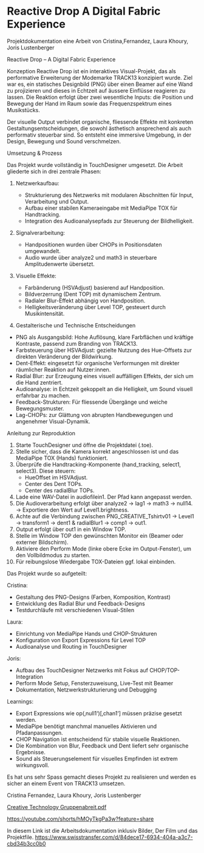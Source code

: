 # Reactive Drop A Digital Fabric Experience
Projektdokumentation 
eine Arbeit von Cristina,Fernandez, Laura Khoury, Joris Lustenberger


Reactive Drop – A Digital Fabric Experience


Konzeption
Reactive Drop ist ein interaktives Visual-Projekt, das als performative Erweiterung der Modemarke TRACK13 konzipiert wurde. Ziel war es, ein statisches Designbild (PNG) über einen Beamer auf eine Wand zu projizieren und dieses in Echtzeit auf äussere Einflüsse reagieren zu lassen. Die Reaktion erfolgt über zwei wesentliche Inputs: die Position und Bewegung der Hand im Raum sowie das Frequenzspektrum eines Musikstücks.

Der visuelle Output verbindet organische, fliessende Effekte mit konkreten Gestaltungsentscheidungen, die sowohl ästhetisch ansprechend als auch performativ steuerbar sind. So entsteht eine immersive Umgebung, in der Design, Bewegung und Sound verschmelzen.

Umsetzung & Prozess

Das Projekt wurde vollständig in TouchDesigner umgesetzt. Die Arbeit gliederte sich in drei zentrale Phasen:

1. Netzwerkaufbau:
   - Strukturierung des Netzwerks mit modularen Abschnitten für Input, Verarbeitung und Output.
   - Aufbau einer stabilen Kameraeingabe mit MediaPipe TOX für Handtracking.
   - Integration des Audioanalysepfads zur Steuerung der Bildhelligkeit.

2. Signalverarbeitung:
   - Handpositionen wurden über CHOPs in Positionsdaten umgewandelt.
   - Audio wurde über analyze2 und math3 in steuerbare Amplitudenwerte übersetzt.

3. Visuelle Effekte:
   - Farbänderung (HSVAdjust) basierend auf Handposition.
   - Bildverzerrung (Dent TOP) mit dynamischem Zentrum.
   - Radialer Blur-Effekt abhängig von Handposition.
   - Helligkeitsveränderung über Level TOP, gesteuert durch Musikintensität.

3. Gestalterische und Technische Entscheidungen
- PNG als Ausgangsbild: Hohe Auflösung, klare Farbflächen und kräftige Kontraste, passend zum Branding von TRACK13.
- Farbsteuerung über HSVAdjust: gezielte Nutzung des Hue-Offsets zur direkten Veränderung der Bildwirkung.
- Dent-Effekt: eingesetzt für organische Verformungen mit direkter räumlicher Reaktion auf Nutzer:innen.
- Radial Blur: zur Erzeugung eines visuell auffälligen Effekts, der sich um die Hand zentriert.
- Audioanalyse: in Echtzeit gekoppelt an die Helligkeit, um Sound visuell erfahrbar zu machen.
- Feedback-Strukturen: Für fliessende Übergänge und weiche Bewegungsmuster.
- Lag-CHOPs: zur Glättung von abrupten Handbewegungen und angenehmer Visual-Dynamik.


Anleitung zur Reproduktion
1. Starte TouchDesigner und öffne die Projektdatei (.toe).
2. Stelle sicher, dass die Kamera korrekt angeschlossen ist und das MediaPipe TOX (Hands) funktioniert.
3. Überprüfe die Handtracking-Komponente (hand_tracking, select1, select3). Diese steuern:
   - HueOffset im HSVAdjust.
   - Center des Dent TOPs.
   - Center des radialBlur TOPs.
4. Lade eine WAV-Datei in audiofilein1. Der Pfad kann angepasst werden.
5. Die Audioverarbeitung erfolgt über analyze2 → lag1 → math3 → null14.
   → Exportiere den Wert auf Level1.brightness.
6. Achte auf die Verbindung zwischen PNG_CREATIVE_Tshirtv01 → Level1 → transform1 → dent1 & radialBlur1 → comp1 → out1.
7. Output erfolgt über out1 in ein Window TOP.
8. Stelle im Window TOP den gewünschten Monitor ein (Beamer oder externer Bildschirm).
9. Aktiviere den Perform Mode (linke obere Ecke im Output-Fenster), um den Vollbildmodus zu starten.
10. Für reibungslose Wiedergabe TOX-Dateien ggf. lokal einbinden.



Das Projekt wurde so aufgeteilt:

Cristina:
- Gestaltung des PNG-Designs (Farben, Komposition, Kontrast)
- Entwicklung des Radial Blur und Feedback-Designs
- Testdurchläufe mit verschiedenen Visual-Stilen

Laura:
- Einrichtung von MediaPipe Hands und CHOP-Strukturen
- Konfiguration von Export Expressions für Level TOP
- Audioanalyse und Routing in TouchDesigner

Joris:
- Aufbau des TouchDesigner Netzwerks mit Fokus auf CHOP/TOP-Integration
- Perform Mode Setup, Fensterzuweisung, Live-Test mit Beamer
- Dokumentation, Netzwerkstrukturierung und Debugging

Learnings:
- Export Expressions wie op(‚null1‘)[‚chan1‘] müssen präzise gesetzt werden.
- MediaPipe benötigt manchmal manuelles Aktivieren und Pfadanpassungen.
- CHOP Navigation ist entscheidend für stabile visuelle Reaktionen.
- Die Kombination von Blur, Feedback und Dent liefert sehr organische Ergebnisse.
- Sound als Steuerungselement für visuelles Empfinden ist extrem wirkungsvoll.

Es hat uns sehr Spass gemacht dieses Projekt zu realisieren und werden es sicher an einem Event von TRACK13 umsetzen.

Cristina Fernandez, Laura Khoury, Joris Lustenberger

[Creative Technology Gruppenabreit.pdf](https://github.com/user-attachments/files/21121786/Creative.Technology.Gruppenabreit.pdf)



https://youtube.com/shorts/hMOyTkgPa3w?feature=share




In diesem Link ist die Arbeitsdokumentation inklusiv Bilder, Der Film und das Projektfile.
https://www.swisstransfer.com/d/84dece17-6934-404a-a3c7-cbd34b3cc0b0




